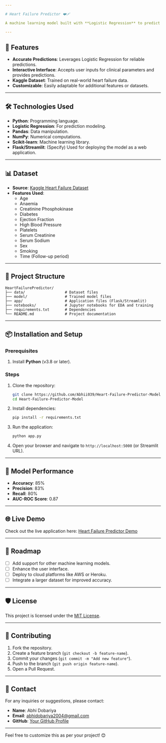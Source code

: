 ```yaml
---

# Heart Failure Predictor ❤️‍🩹

A machine learning model built with **Logistic Regression** to predict the likelihood of heart failure based on clinical data.

---
```


## 🚀 Features

- **Accurate Predictions**: Leverages Logistic Regression for reliable predictions.  
- **Interactive Interface**: Accepts user inputs for clinical parameters and provides predictions.  
- **Kaggle Dataset**: Trained on real-world heart failure data.  
- **Customizable**: Easily adaptable for additional features or datasets.  

---

## 🛠️ Technologies Used

- **Python**: Programming language.  
- **Logistic Regression**: For prediction modeling.  
- **Pandas**: Data manipulation.  
- **NumPy**: Numerical computations.  
- **Scikit-learn**: Machine learning library.  
- **Flask/Streamlit**: (Specify) Used for deploying the model as a web application.  

---

## 📊 Dataset

- **Source**: [Kaggle Heart Failure Dataset](https://www.kaggle.com/datasets)  
- **Features Used**:
  - Age
  - Anaemia
  - Creatinine Phosphokinase
  - Diabetes
  - Ejection Fraction
  - High Blood Pressure
  - Platelets
  - Serum Creatinine
  - Serum Sodium
  - Sex
  - Smoking
  - Time (Follow-up period)

---

## 📂 Project Structure

```
HeartFailurePredictor/
├── data/                  # Dataset files
├── model/                 # Trained model files
├── app/                   # Application files (Flask/Streamlit)
├── notebooks/             # Jupyter notebooks for EDA and training
├── requirements.txt       # Dependencies
└── README.md              # Project documentation
```

---

## 📦 Installation and Setup

### Prerequisites

1. Install **Python** (v3.8 or later).  

### Steps

1. Clone the repository:
   ```bash
   git clone https://github.com/Abhii039/Heart-Failure-Predictor-Model.git
   cd Heart-Failure-Predictor-Model
   ```

2. Install dependencies:
   ```bash
   pip install -r requirements.txt
   ```

3. Run the application:
   ```bash
   python app.py
   ```

4. Open your browser and navigate to `http://localhost:5000` (or Streamlit URL).

---

## 📖 Model Performance

- **Accuracy**: 85%  
- **Precision**: 83%  
- **Recall**: 80%  
- **AUC-ROC Score**: 0.87  

---

## 🌐 Live Demo

Check out the live application here: [Heart Failure Predictor Demo](https://knowyourheart.streamlit.app/)

---

## 🚧 Roadmap

- [ ] Add support for other machine learning models.  
- [ ] Enhance the user interface.  
- [ ] Deploy to cloud platforms like AWS or Heroku.  
- [ ] Integrate a larger dataset for improved accuracy.  

---

## 🛡️ License

This project is licensed under the [MIT License](LICENSE).

---

## 🙌 Contributing

1. Fork the repository.  
2. Create a feature branch (`git checkout -b feature-name`).  
3. Commit your changes (`git commit -m "Add new feature"`).  
4. Push to the branch (`git push origin feature-name`).  
5. Open a Pull Request.

---

## 📧 Contact

For any inquiries or suggestions, please contact:  
- **Name**: Abhi Dobariya 
- **Email**: abhidobariya2004@gmail.com  
- **GitHub**: [Your GitHub Profile](https://github.com/Abhii039)

---

Feel free to customize this as per your project! 😊
